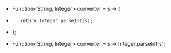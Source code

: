 -    Function<String, Integer> converter = s -> {
-        return Integer.parseInt(s);
-    };
+    Function<String, Integer> converter = s -> Integer.parseInt(s);
